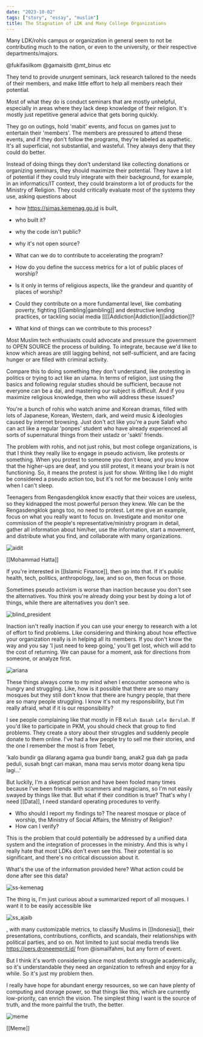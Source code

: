 ```yaml
---
date: "2023-10-02"
tags: ["story", "essay", "muslim"]
title: The Stagnation of LDK and Many College Organizations
---
```


Many LDK/rohis campus or organization in general seem to not be contributing much to the nation, or even to the university, or their respective departments/majors.

@fukifasilkom @gamaisitb @mt_binus etc

They tend to provide unurgent seminars, lack research tailored to the needs of their members, and make little effort to help all members reach their potential.

Most of what they do is conduct seminars that are mostly unhelpful, especially in areas where they lack deep knowledge of their religion. It's mostly just repetitive general advice that gets boring quickly.

They go on outings, hold 'mabit' events, and focus on games just to entertain their 'members'. The members are pressured to attend these events, and if they don't follow the programs, they're labeled as apathetic. It's all superficial, not substantial, and wasteful. They always deny that they could do better.

Instead of doing things they don't understand like collecting donations or organizing seminars, they should maximize their potential. They have a lot of potential if they could truly integrate with their background, for example, in an informatics/IT context, they could brainstorm a lot of products for the Ministry of Religion. They could critically evaluate most of the systems they use, asking questions about 

- how https://simas.kemenag.go.id is built, 
- who built it?
- why the code isn't public?
- why it's not open source?
- What can we do to contribute to accelerating the program?

- How do you define the success metrics for a lot of public places of worship? 
- Is it only in terms of religious aspects, like the grandeur and quantity of places of worship?
- Could they contribute on a more fundamental level, like combating poverty, fighting [[Gambling|gambling]] and destructive lending practices, or tackling social media [[[[Addiction|Addiction]]|addiction]]? 
- What kind of things can we contribute to this process?

Most Muslim tech enthusiasts could advocate and pressure the government to OPEN SOURCE the process of building. To integrate, because we'd like to know which areas are still lagging behind, not self-sufficient, and are facing hunger or are filled with criminal activity.

Compare this to doing something they don't understand, like protesting in politics or trying to act like an ulama. In terms of religion, just using the basics and following regular studies should be sufficient, because not everyone can be a dai, and mastering our subject is difficult. And if you maximize religious knowledge, then who will address these issues?

You're a bunch of rohis who watch anime and Korean dramas, filled with lots of Japanese, Korean, Western, dark, and weird music & ideologies caused by internet browsing. Just don't act like you're a pure Salafi who can act like a regular 'ponpes' student who have already experienced all sorts of supernatural things from their ustadz or 'sakti' friends.

The problem with rohis, and not just rohis, but most college organizations, is that I think they really like to engage in pseudo activism, like protests or something. When you protest to someone you don't know, and you know that the higher-ups are deaf, and you still protest, it means your brain is not functioning. So, it means the protest is just for show. Writing like I do might be considered a pseudo action too, but it's not for me because I only write when I can't sleep.

Teenagers from Rengasdengklok know exactly that their voices are useless, so they kidnapped the most powerful person they knew. We can be the Rengasdengklok gangs too, no need to protest. Let me give an example, focus on what you really want to focus on. Investigate and monitor one commission of the people's representative/ministry program in detail, gather all information about him/her, use the information, start a movement, and distribute what you find, and collaborate with many organizations.

![aidit](https://cdn2.tstatic.net/manado/foto/bank/images/golongan-muda-menculik-soekarno-dan-mohamad-hatta1.jpg)

[[Mohammad Hatta]]

If you're interested in [[Islamic Finance]], then go into that. If it's public health, tech, politics, anthropology, law, and so on, then focus on those.

Sometimes pseudo activism is worse than inaction because you don't see the alternatives. You think you're already doing your best by doing a lot of things, while there are alternatives you don't see.

![blind_president](https://catatankemalasan.files.wordpress.com/2023/10/president-copy.png)


Inaction isn't really inaction if you can use your energy to research with a lot of effort to find problems. Like considering and thinking about how effective your organization really is in helping all its members. If you don't know the way and you say 'I just need to keep going,' you'll get lost, which will add to the cost of returning. We can pause for a moment, ask for directions from someone, or analyze first.

![ariana](https://i.pinimg.com/originals/92/73/f5/9273f5e77abe3a07b4ea3a86b03088d9.png)

These things always come to my mind when I encounter someone who is hungry and struggling. Like, how is it possible that there are so many mosques but they still don't know that there are hungry people, that there are so many people struggling. I know it's not my responsibility, but I'm really afraid, what if it is our responsibility?

I see people complaining like that mostly in FB `Keluh Basah Lele Berulah`. If you'd like to participate in PKM, you should check that group to find problems. They create a story about their struggles and suddenly people donate to them online. I've had a few people try to sell me their stories, and the one I remember the most is from Tebet, 

'kalo bundir ga dilarang agama gua bundir bang, anak2 gua dah ga pada peduli, susah bngt cari makan, mana mau servis motor doang kena tipu lagi...' 

But luckily, I'm a skeptical person and have been fooled many times because I've been friends with scammers and magicians, so I'm not easily swayed by things like that. But what if their condition is true? That's why I need [[Data]], I need standard operating procedures to verify.

- Who should I report my findings to? The nearest mosque or place of worship, the Ministry of Social Affairs, the Ministry of Religion? 
- How can I verify? 

This is the problem that could potentially be addressed by a unified data system and the integration of processes in the ministry. And this is why I really hate that most LDKs don't even see this. Their potential is so significant, and there's no critical discussion about it. 

What's the use of the information provided here? What action could be done after see this data?

![ss-kemenag](https://catatankemalasan.files.wordpress.com/2023/10/screencapture-simas-kemenag-go-id-profil-masjid-19-2023-10-02-21_41_15.png)

The thing is, I'm just curious about a summarized report of all mosques. I want it to be easily accessible like 

![ss_ajaib](https://storage.googleapis.com/finansialku_media/wordpress_media/2020/06/44457832-terbaru-dari-ajaib-ss-05b-finansialku.jpg)

, with many customizable metrics, to classify Muslims in [[Indonesia]], their presentations, contributions, conflicts, and scandals, their relationships with political parties, and so on. Not limited to just social media trends like https://pers.droneemprit.id/ from @ismailfahmi, but any form of event.

But I think it's worth considering since most students struggle academically, so it's understandable they need an organization to refresh and enjoy for a while. So it's just my problem then.

I really have hope for abundant energy resources, so we can have plenty of computing and storage power, so that things like this, which are currently low-priority, can enrich the vision. The simplest thing I want is the source of truth, and the more painful the truth, the better.

![meme](https://i.imgflip.com/815s96.jpg)

[[Meme]]